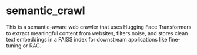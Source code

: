 # semantic_crawl
This is a semantic-aware web crawler that uses Hugging Face Transformers to extract meaningful content from websites, filters noise, and stores clean text embeddings in a FAISS index for downstream applications like fine-tuning or RAG.

